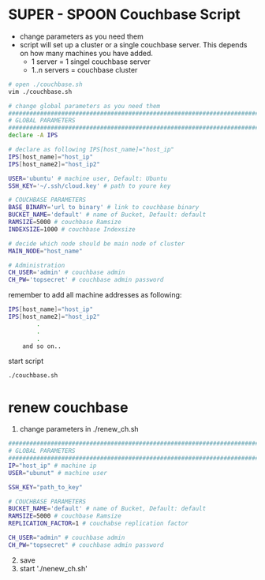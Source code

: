 # SUPER - SPOON Couchbase Script
- change parameters as you need them
- script will set up a cluster or a single couchbase server. This depends on 
how many machines you have added.
    - 1 server = 1 singel couchbase server
    - 1..n servers = couchbase cluster
```bash
# open ./couchbase.sh
vim ./couchbase.sh

# change global parameters as you need them
###############################################################################
# GLOBAL PARAMETERS
###############################################################################
declare -A IPS

# declare as following IPS[host_name]="host_ip"
IPS[host_name]="host_ip"
IPS[host_name2]="host_ip2"

USER='ubuntu' # machine user, Default: Ubuntu
SSH_KEY='~/.ssh/cloud.key' # path to youre key

# COUCHBASE PARAMETERS
BASE_BINARY='url to binary' # link to couchbase binary
BUCKET_NAME='default' # name of Bucket, Default: default
RAMSIZE=5000 # couchbase Ramsize
INDEXSIZE=1000 # couchbase Indexsize

# decide which node should be main node of cluster
MAIN_NODE="host_name"

# Administration
CH_USER='admin' # couchbase admin
CH_PW='topsecret' # couchbase admin password

```
remember to add all machine addresses as following:
```bash
IPS[host_name]="host_ip"
IPS[host_name2]="host_ip2"
        .
        .
        .
    and so on..
```
start script
```bash
./couchbase.sh
```
# renew couchbase
1. change parameters in ./renew_ch.sh
```bash
###############################################################################
# GLOBAL PARAMETERS
###############################################################################
IP="host_ip" # machine ip
USER="ubunut" # machine user

SSH_KEY="path_to_key"

# COUCHBASE PARAMETERS
BUCKET_NAME='default' # name of Bucket, Default: default
RAMSIZE=5000 # couchbase Ramsize
REPLICATION_FACTOR=1 # couchabse replication factor

CH_USER="admin" # couchbase admin
CH_PW="topsecret" # couchbase admin password

```
2. save
3. start './nenew_ch.sh'

